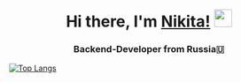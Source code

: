 <h1 align="center">Hi there, I'm <a href="http://skyhelperblog.herokuapp.com/" target="_blank">Nikita!</a> 
<img src="https://github.com/blackcater/blackcater/raw/main/images/Hi.gif" height="32"/></h1>
<h3 align="center">Backend-Developer from Russia🇺</h3>

[![Top Langs](https://github-readme-stats.vercel.app/api/top-langs/?username=GrekF3&layout=compact)](https://github.com/GrekF3/github-readme-stats)




<!--
**GrekF3/GrekF3** is a ✨ _special_ ✨ repository because its `README.md` (this file) appears on your GitHub profile.

Here are some ideas to get you started:

- 🔭 I’m currently working on ...
- 🌱 I’m currently learning ...
- 👯 I’m looking to collaborate on ...
- 🤔 I’m looking for help with ...
- 💬 Ask me about ...
- 📫 How to reach me: ...
- 😄 Pronouns: ...
- ⚡ Fun fact: ...
-->
